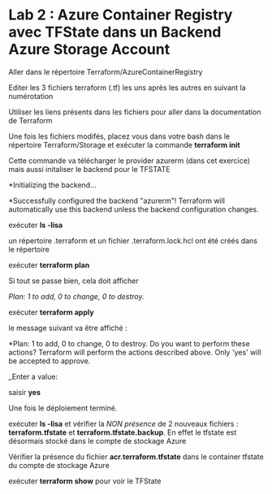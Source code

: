 # Lab 2 : Azure Container Registry avec TFState dans un Backend Azure Storage Account

Aller dans le répertoire Terraform/AzureContainerRegistry

Editer les 3 fichiers terraform (.tf) les uns après les autres en suivant la numérotation

Utiliser les liens présents dans les fichiers pour aller dans la documentation de Terraform

Une fois les fichiers modifés, placez vous dans votre bash dans le répertoire Terraform/Storage et exécuter la commande **terraform init** 

Cette commande va télécharger le provider azurerm (dans cet exercice) mais aussi initaliser le backend pour le TFSTATE

*Initializing the backend...

*Successfully configured the backend "azurerm"! Terraform will automatically
use this backend unless the backend configuration changes.

exécuter **ls -lisa**

un répertoire .terraform et un fichier .terraform.lock.hcl ont été créés dans le répertoire

exécuter **terraform plan**

Si tout se passe bien, cela doit afficher

_Plan: 1 to add, 0 to change, 0 to destroy._ 

exécuter **terraform apply** 

le message suivant va être affiché :

*Plan: 1 to add, 0 to change, 0 to destroy.
 Do you want to perform these actions?
  Terraform will perform the actions described above.
  Only 'yes' will be accepted to approve.

  _Enter a value:

  saisir **yes**

  Une fois le déploiement terminé. 

  exécuter **ls -lisa** et vérifier la _NON présence_  de 2 nouveaux fichiers : **terraform.tfstate** et **terraform.tfstate.backup**. En effet le tfstate est désormais stocké dans le compte de stockage Azure

  Vérifier la présence du fichier **acr.terraform.tfstate** dans le container tfstate du compte de stockage Azure

  exécuter **terraform show** pour voir le TFState
